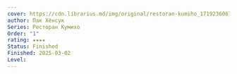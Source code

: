 ```yaml
---
cover: https://cdn.librarius.md/img/original/restoran-kumiho_1719236067.jpg
author: Пак Хёнсук
Series: Ресторан Кумихо
Order: "1"
rating: ★★★★
Status: Finished
Finished: 2025-03-02
Level:
---
```








